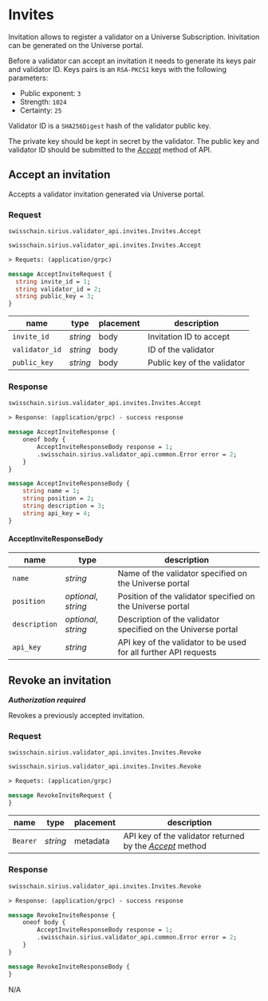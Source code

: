 # Invites

Invitation allows to register a validator on a Universe Subscription.
Inivitation can be generated on the Universe portal. 

Before a validator can accept an invitation it needs to generate its
keys pair and validator ID. Keys pairs is an `RSA-PKCS1` keys with the following parameters:

- Public exponent: `3`
- Strength: `1024`
- Certainty: `25`

Validator ID is a `SHA256Digest` hash of the validator public key.

The private key should be kept in secret by the validator. The public key and validator ID
should be submitted to the *[Accept](#invites-accept-an-invitation)* method of API.

## Accept an invitation

Accepts a validator invitation generated via Universe portal.

### Request

`swisschain.sirius.validator_api.invites.Invites.Accept`

```protobuf
swisschain.sirius.validator_api.invites.Invites.Accept

> Requets: (application/grpc)

message AcceptInviteRequest {
  string invite_id = 1;
  string validator_id = 2;
  string public_key = 3;
}
```

name | type | placement | description 
---- | ---- | ----------| -----------
`invite_id` | *string* | body | Invitation ID to accept
`validator_id` | *string* | body | ID of the validator
`public_key` | *string* | body | Public key of the validator

### Response

```protobuf
swisschain.sirius.validator_api.invites.Invites.Accept

> Response: (application/grpc) - success response

message AcceptInviteResponse {
    oneof body {
        AcceptInviteResponseBody response = 1;
        .swisschain.sirius.validator_api.common.Error error = 2;
    }
}

message AcceptInviteResponseBody {
    string name = 1;
    string position = 2;
    string description = 3;
    string api_key = 4;
}
```

#### AcceptInviteResponseBody

name | type | description
-----| ---- | -----------
`name` | *string* | Name of the validator specified on the Universe portal
`position` | *optional*, *string* | Position of the validator specified on the Universe portal
`description` | *optional*, *string* | Description of the validator specified on the Universe portal
`api_key` | *string* | API key of the validator to be used for all further API requests

## Revoke an invitation

***Authorization required***

Revokes a previously accepted invitation. 

### Request

`swisschain.sirius.validator_api.invites.Invites.Revoke`

```protobuf
swisschain.sirius.validator_api.invites.Invites.Revoke

> Requets: (application/grpc)

message RevokeInviteRequest {
}
```

name | type | placement | description
---- | ---- | --------- | -----------
`Bearer` | *string* | metadata | API key of the validator returned by the *[Accept](#invites-accept-an-invitation)* method

### Response

```protobuf
swisschain.sirius.validator_api.invites.Invites.Revoke

> Response: (application/grpc) - success response

message RevokeInviteResponse {
    oneof body {
        AcceptInviteResponseBody response = 1;
        .swisschain.sirius.validator_api.common.Error error = 2;
    }
}

message RevokeInviteResponseBody {
}
```

N/A